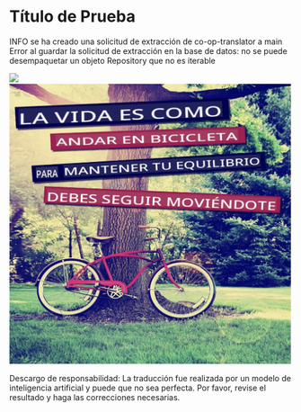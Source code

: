 # Título de Prueba

INFO se ha creado una solicitud de extracción de co-op-translator a main
Error al guardar la solicitud de extracción en la base de datos: no se puede desempaquetar un objeto Repository que no es iterable

![](https://upload.wikimedia.org/wikipedia/commons/thumb/7/77/Google_Images_2015_logo.svg/1200px-Google_Images_2015_logo.svg.png)
![](translations/translated_images/bicycle.e5987a077c36459b31452b5f6322a930fe95440ab29aeb9c7cbea92148cbe694.es.png)


Descargo de responsabilidad: La traducción fue realizada por un modelo de inteligencia artificial y puede que no sea perfecta. Por favor, revise el resultado y haga las correcciones necesarias.